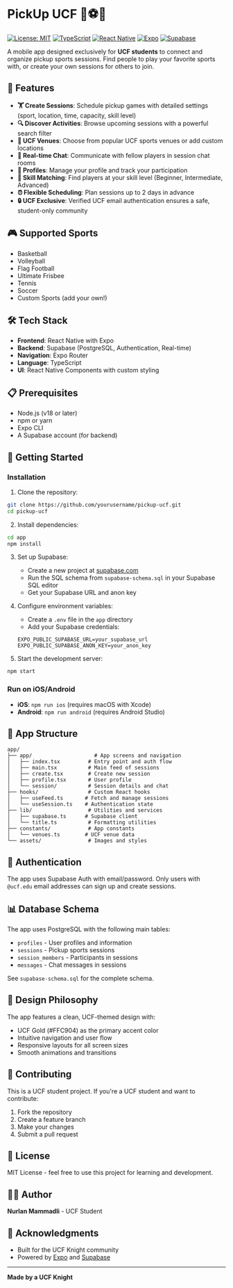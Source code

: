 # PickUp UCF 🏀⚽🎾

[![License: MIT](https://img.shields.io/badge/License-MIT-yellow.svg)](https://opensource.org/licenses/MIT)
[![TypeScript](https://img.shields.io/badge/TypeScript-007ACC?logo=typescript&logoColor=white)](https://www.typescriptlang.org/)
[![React Native](https://img.shields.io/badge/React_Native-61DAFB?logo=react&logoColor=black)](https://reactnative.dev/)
[![Expo](https://img.shields.io/badge/Expo-000000?logo=expo&logoColor=white)](https://expo.dev/)
[![Supabase](https://img.shields.io/badge/Supabase-3ECF8E?logo=supabase&logoColor=white)](https://supabase.com/)

A mobile app designed exclusively for **UCF students** to connect and organize pickup sports sessions. Find people to play your favorite sports with, or create your own sessions for others to join.

## 🌟 Features

- **🏋️ Create Sessions**: Schedule pickup games with detailed settings (sport, location, time, capacity, skill level)
- **🔍 Discover Activities**: Browse upcoming sessions with a powerful search filter
- **📍 UCF Venues**: Choose from popular UCF sports venues or add custom locations
- **💬 Real-time Chat**: Communicate with fellow players in session chat rooms
- **👤 Profiles**: Manage your profile and track your participation
- **🎯 Skill Matching**: Find players at your skill level (Beginner, Intermediate, Advanced)
- **⏰ Flexible Scheduling**: Plan sessions up to 2 days in advance
- **🔒 UCF Exclusive**: Verified UCF email authentication ensures a safe, student-only community

## 🎮 Supported Sports

- Basketball
- Volleyball
- Flag Football
- Ultimate Frisbee
- Tennis
- Soccer
- Custom Sports (add your own!)

## 🛠️ Tech Stack

- **Frontend**: React Native with Expo
- **Backend**: Supabase (PostgreSQL, Authentication, Real-time)
- **Navigation**: Expo Router
- **Language**: TypeScript
- **UI**: React Native Components with custom styling

## 📋 Prerequisites

- Node.js (v18 or later)
- npm or yarn
- Expo CLI
- A Supabase account (for backend)

## 🚀 Getting Started

### Installation

1. Clone the repository:
```bash
git clone https://github.com/yourusername/pickup-ucf.git
cd pickup-ucf
```

2. Install dependencies:
```bash
cd app
npm install
```

3. Set up Supabase:
   - Create a new project at [supabase.com](https://supabase.com)
   - Run the SQL schema from `supabase-schema.sql` in your Supabase SQL editor
   - Get your Supabase URL and anon key

4. Configure environment variables:
   - Create a `.env` file in the `app` directory
   - Add your Supabase credentials:
   ```
   EXPO_PUBLIC_SUPABASE_URL=your_supabase_url
   EXPO_PUBLIC_SUPABASE_ANON_KEY=your_anon_key
   ```

5. Start the development server:
```bash
npm start
```

### Run on iOS/Android

- **iOS**: `npm run ios` (requires macOS with Xcode)
- **Android**: `npm run android` (requires Android Studio)

## 📱 App Structure

```
app/
├── app/                    # App screens and navigation
│   ├── index.tsx         # Entry point and auth flow
│   ├── main.tsx          # Main feed of sessions
│   ├── create.tsx        # Create new session
│   ├── profile.tsx       # User profile
│   └── session/          # Session details and chat
├── hooks/                # Custom React hooks
│   ├── useFeed.ts       # Fetch and manage sessions
│   └── useSession.ts    # Authentication state
├── lib/                  # Utilities and services
│   ├── supabase.ts      # Supabase client
│   └── title.ts          # Formatting utilities
├── constants/            # App constants
│   └── venues.ts        # UCF venue data
└── assets/               # Images and styles
```

## 🔐 Authentication

The app uses Supabase Auth with email/password. Only users with `@ucf.edu` email addresses can sign up and create sessions.

## 📊 Database Schema

The app uses PostgreSQL with the following main tables:
- `profiles` - User profiles and information
- `sessions` - Pickup sports sessions
- `session_members` - Participants in sessions
- `messages` - Chat messages in sessions

See `supabase-schema.sql` for the complete schema.

## 🎨 Design Philosophy

The app features a clean, UCF-themed design with:
- UCF Gold (#FFC904) as the primary accent color
- Intuitive navigation and user flow
- Responsive layouts for all screen sizes
- Smooth animations and transitions

## 🤝 Contributing

This is a UCF student project. If you're a UCF student and want to contribute:

1. Fork the repository
2. Create a feature branch
3. Make your changes
4. Submit a pull request

## 📝 License

MIT License - feel free to use this project for learning and development.

## 👨‍💻 Author

**Nurlan Mammadli** - UCF Student

## 🙏 Acknowledgments

- Built for the UCF Knight community
- Powered by [Expo](https://expo.dev/) and [Supabase](https://supabase.com/)

---

**Made by a UCF Knight**
